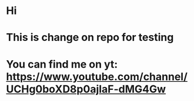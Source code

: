 # Hi
# This is change on repo for testing 
# You can find me on yt: https://www.youtube.com/channel/UCHg0boXD8p0ajIaF-dMG4Gw
